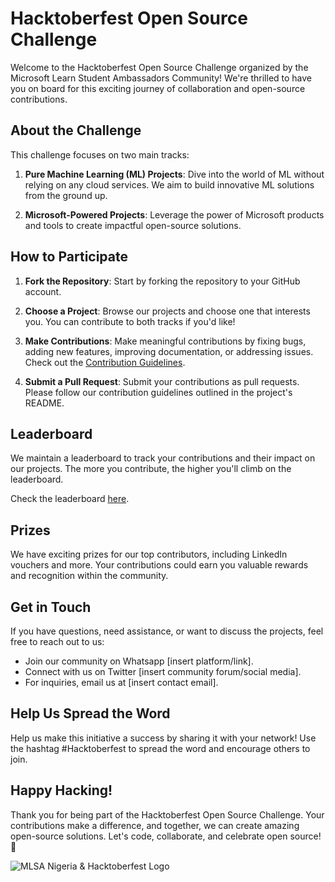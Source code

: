 # Hacktoberfest Open Source Challenge

Welcome to the Hacktoberfest Open Source Challenge organized by the Microsoft Learn Student Ambassadors Community! We're thrilled to have you on board for this exciting journey of collaboration and open-source contributions.

## About the Challenge

This challenge focuses on two main tracks:

1. **Pure Machine Learning (ML) Projects**: Dive into the world of ML without relying on any cloud services. We aim to build innovative ML solutions from the ground up.

2. **Microsoft-Powered Projects**: Leverage the power of Microsoft products and tools to create impactful open-source solutions.

## How to Participate

1. **Fork the Repository**: Start by forking the repository to your GitHub account.

2. **Choose a Project**: Browse our projects and choose one that interests you. You can contribute to both tracks if you'd like!

3. **Make Contributions**: Make meaningful contributions by fixing bugs, adding new features, improving documentation, or addressing issues.
   Check out the [Contribution Guidelines](https://github.com/mlsanigeria/AI-Hacktober-MLSA/blob/main/CONTRIBUTING.md).

5. **Submit a Pull Request**: Submit your contributions as pull requests. Please follow our contribution guidelines outlined in the project's README.

## Leaderboard

We maintain a leaderboard to track your contributions and their impact on our projects. The more you contribute, the higher you'll climb on the leaderboard.

Check the leaderboard [here](link-to-leaderboard).

## Prizes

We have exciting prizes for our top contributors, including LinkedIn vouchers and more. Your contributions could earn you valuable rewards and recognition within the community.

## Get in Touch

If you have questions, need assistance, or want to discuss the projects, feel free to reach out to us:

- Join our community on Whatsapp [insert platform/link].
- Connect with us on Twitter [insert community forum/social media].
- For inquiries, email us at [insert contact email].

## Help Us Spread the Word

Help us make this initiative a success by sharing it with your network! Use the hashtag #Hacktoberfest to spread the word and encourage others to join.

## Happy Hacking!

Thank you for being part of the Hacktoberfest Open Source Challenge. Your contributions make a difference, and together, we can create amazing open-source solutions. Let's code, collaborate, and celebrate open source! 🚀

![MLSA Nigeria & Hacktoberfest Logo](hacktoberfest-logo.png)
